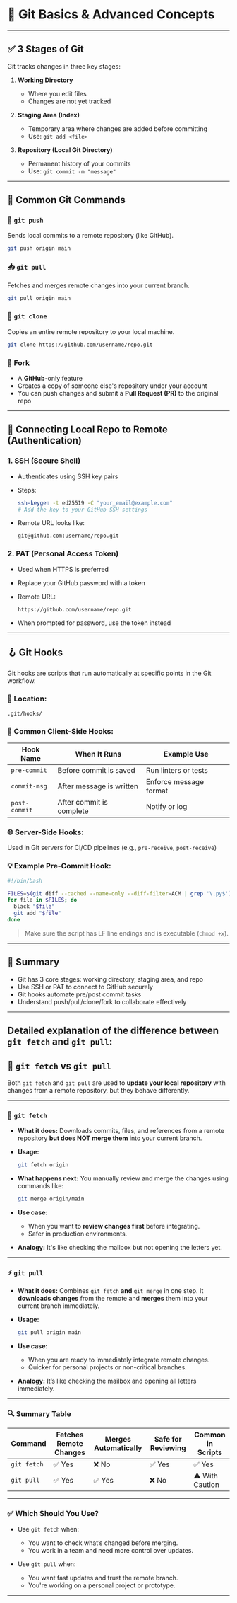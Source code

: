 # 🧠 Git Basics & Advanced Concepts

---

## ✅ 3 Stages of Git

Git tracks changes in three key stages:

1. **Working Directory**

   * Where you edit files
   * Changes are not yet tracked

2. **Staging Area (Index)**

   * Temporary area where changes are added before committing
   * Use: `git add <file>`

3. **Repository (Local Git Directory)**

   * Permanent history of your commits
   * Use: `git commit -m "message"`

---

## 🔄 Common Git Commands

### 🚀 `git push`

Sends local commits to a remote repository (like GitHub).

```bash
git push origin main
```

### 📥 `git pull`

Fetches and merges remote changes into your current branch.

```bash
git pull origin main
```

### 📂 `git clone`

Copies an entire remote repository to your local machine.

```bash
git clone https://github.com/username/repo.git
```

### 🍴 Fork

* A **GitHub**-only feature
* Creates a copy of someone else's repository under your account
* You can push changes and submit a **Pull Request (PR)** to the original repo

---

## 🔐 Connecting Local Repo to Remote (Authentication)

### 1. SSH (Secure Shell)

* Authenticates using SSH key pairs
* Steps:

  ```bash
  ssh-keygen -t ed25519 -C "your_email@example.com"
  # Add the key to your GitHub SSH settings
  ```
* Remote URL looks like:

  ```
  git@github.com:username/repo.git
  ```

### 2. PAT (Personal Access Token)

* Used when HTTPS is preferred
* Replace your GitHub password with a token
* Remote URL:

  ```
  https://github.com/username/repo.git
  ```
* When prompted for password, use the token instead

---

## 🪝 Git Hooks

Git hooks are scripts that run automatically at specific points in the Git workflow.

### 🔧 Location:

```
.git/hooks/
```

### 🧪 Common Client-Side Hooks:

| Hook Name     | When It Runs             | Example Use            |
| ------------- | ------------------------ | ---------------------- |
| `pre-commit`  | Before commit is saved   | Run linters or tests   |
| `commit-msg`  | After message is written | Enforce message format |
| `post-commit` | After commit is complete | Notify or log          |

### 🌐 Server-Side Hooks:

Used in Git servers for CI/CD pipelines (e.g., `pre-receive`, `post-receive`)

### 💡 Example Pre-Commit Hook:

```bash
#!/bin/bash

FILES=$(git diff --cached --name-only --diff-filter=ACM | grep '\.py$')
for file in $FILES; do
  black "$file"
  git add "$file"
done
```

> Make sure the script has LF line endings and is executable (`chmod +x`).

---

## 📌 Summary

* Git has 3 core stages: working directory, staging area, and repo
* Use SSH or PAT to connect to GitHub securely
* Git hooks automate pre/post commit tasks
* Understand push/pull/clone/fork to collaborate effectively

---

## **Detailed explanation of the difference between `git fetch` and `git pull`**:


## 🔄 `git fetch` vs `git pull`

Both `git fetch` and `git pull` are used to **update your local repository** with changes from a remote repository, but they behave differently.

---

### 🧲 `git fetch`

* **What it does:**
  Downloads commits, files, and references from a remote repository **but does NOT merge them** into your current branch.

* **Usage:**

  ```bash
  git fetch origin
  ```

* **What happens next:**
  You manually review and merge the changes using commands like:

  ```bash
  git merge origin/main
  ```

* **Use case:**

  * When you want to **review changes first** before integrating.
  * Safer in production environments.

* **Analogy:**
  It's like checking the mailbox but not opening the letters yet.

---

### ⚡ `git pull`

* **What it does:**
  Combines `git fetch` **and** `git merge` in one step.
  It **downloads changes** from the remote and **merges** them into your current branch immediately.

* **Usage:**

  ```bash
  git pull origin main
  ```

* **Use case:**

  * When you are ready to immediately integrate remote changes.
  * Quicker for personal projects or non-critical branches.

* **Analogy:**
  It’s like checking the mailbox and opening all letters immediately.

---

### 🔍 Summary Table

| Command     | Fetches Remote Changes | Merges Automatically | Safe for Reviewing | Common in Scripts |
| ----------- | ---------------------- | -------------------- | ------------------ | ----------------- |
| `git fetch` | ✅ Yes                  | ❌ No                 | ✅ Yes              | ✅ Yes             |
| `git pull`  | ✅ Yes                  | ✅ Yes                | ❌ No               | ⚠️ With Caution   |

---

### ✅ Which Should You Use?

* Use `git fetch` when:

  * You want to check what’s changed before merging.
  * You work in a team and need more control over updates.

* Use `git pull` when:

  * You want fast updates and trust the remote branch.
  * You're working on a personal project or prototype.

---
